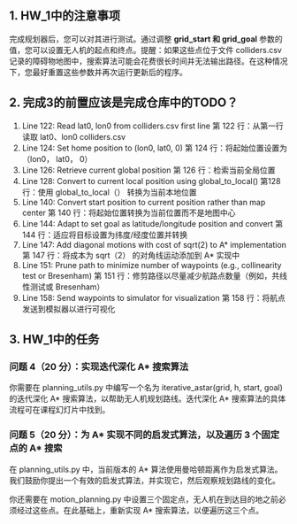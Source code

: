 ## 1. HW_1中的注意事项
完成规划器后，您可以对其进行测试。通过调整 **grid_start 和 grid_goal** 参数的值，您可以设置无人机的起点和终点。提醒：如果这些点位于文件 colliders.csv 记录的障碍物地图中，搜索算法可能会花费很长时间并无法输出路径。在这种情况下，您最好重置这些参数并再次运行更新后的程序。


## 2. 完成3的前置应该是完成仓库中的TODO？
1. Line 122: Read lat0, lon0 from colliders.csv first line 第 122 行：从第一行读取 lat0、lon0 colliders.csv 
2. Line 124: Set home position to (lon0, lat0, 0) 第 124 行：将起始位置设置为 （lon0， lat0， 0） 
3. Line 126: Retrieve current global position 第 126 行：检索当前全局位置 
4. Line 128: Convert to current local position using global_to_local() 第128 行：使用 global_to_local（） 转换为当前本地位置 
5. Line 140: Convert start position to current position rather than map center  第 140 行：将起始位置转换为当前位置而不是地图中心 
6. Line 144: Adapt to set goal as latitude/longitude position and convert 第 144 行：适应将目标设置为纬度/经度位置并转换 
7. Line 147: Add diagonal motions with cost of sqrt(2) to A* implementation 第 147 行：将成本为 sqrt（2） 的对角线运动添加到 A* 实现中 
8. Line 151: Prune path to minimize number of waypoints (e.g., collinearity test or Bresenham) 第 151 行：修剪路径以尽量减少航路点数量（例如，共线性测试或 Bresenham） 
9. Line 158: Send waypoints to simulator for visualization 第 158 行：将航点发送到模拟器以进行可视化

## 3. HW_1中的任务
### 问题 4（20 分）：实现迭代深化 A* 搜索算法
你需要在 planning_utils.py 中编写一个名为 iterative_astar(grid, h, start, goal) 的迭代深化 A* 搜索算法，以帮助无人机规划路线。迭代深化 A* 搜索算法的具体流程可在课程幻灯片中找到。

### 问题 5（20 分）：为 A* 实现不同的启发式算法，以及遍历 3 个固定点的 A* 搜索
在 planning_utils.py 中，当前版本的 A* 算法使用曼哈顿距离作为启发式算法。我们鼓励你提出一个有效的启发式算法，并实现它，然后观察规划路线的变化。

你还需要在 motion_planning.py 中设置三个固定点，无人机在到达目的地之前必须经过这些点。在此基础上，重新实现 A* 搜索算法，以便遍历这三个点。